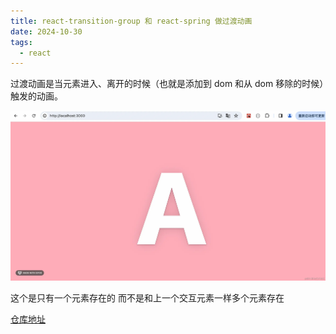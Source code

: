 ```yaml
---
title: react-transition-group 和 react-spring 做过渡动画
date: 2024-10-30
tags:
  - react
---
```


过渡动画是当元素进入、离开的时候（也就是添加到 dom 和从 dom 移除的时候）触发的动画。

<img src="../public/gddh.gif">

这个是只有一个元素存在的 而不是和上一个交互元素一样多个元素存在

[仓库地址](https://gitee.com/yulin-chen/transition-animation)